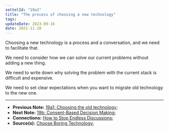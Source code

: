 ```yaml
---
zettelId: "19a2"
title: "The process of choosing a new technology"
tags:
updateDate: 2023-09-16
date: 2021-11-28
---
```


Choosing a new technology is a process and a conversation, and we need to facilitate that.

We need to consider how we can solve our current problems without adding a new thing.

We need to write down why solving the problem with the current stack is difficult and expensive.

We need to set clear expectations when you want to migrate old technology to the new one.

---

- **Previous Note:** [19a1: Choosing the old technology](/notes/19a1/);
- **Next Note:** [19b: Consent-Based Decision Making](/notes/19b/);
- **Connections:** [How to Stop Endless Discussions](/how-to-stop-endless-discussions/);
- **Source(s):** [Choose Boring Technology](https://mcfunley.com/choose-boring-technology);

